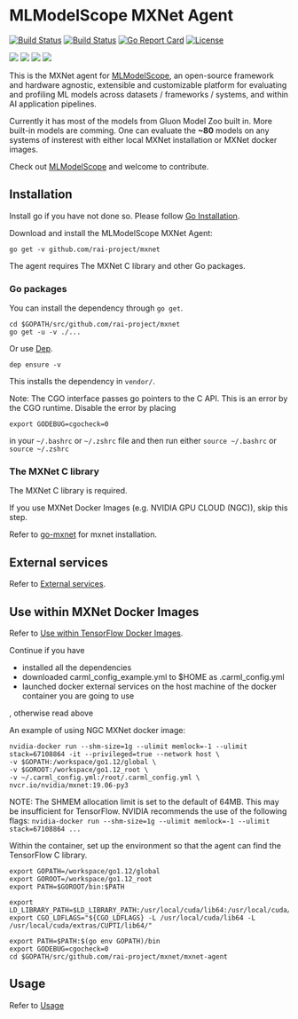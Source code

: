 # MLModelScope MXNet Agent

[![Build Status](https://travis-ci.org/rai-project/mxnet.svg?branch=master)](https://travis-ci.org/rai-project/mxnet)
[![Build Status](https://dev.azure.com/dakkak/rai/_apis/build/status/mxnet)](https://dev.azure.com/dakkak/rai/_build/latest?definitionId=17)
[![Go Report Card](https://goreportcard.com/badge/github.com/rai-project/mxnet)](https://goreportcard.com/report/github.com/rai-project/mxnet)
[![License](https://img.shields.io/badge/License-Apache%202.0-blue.svg)](https://opensource.org/licenses/Apache-2.0)

[![](https://images.microbadger.com/badges/version/carml/mxnet:ppc64le-gpu-latest.svg)](https://microbadger.com/images/carml/mxnet:ppc64le-gpu-latest> 'Get your own version badge on microbadger.com') [![](https://images.microbadger.com/badges/version/carml/mxnet:ppc64le-cpu-latest.svg)](https://microbadger.com/images/carml/mxnet:ppc64le-cpu-latest 'Get your own version badge on microbadger.com') [![](https://images.microbadger.com/badges/version/carml/mxnet:amd64-cpu-latest.svg)](https://microbadger.com/images/carml/mxnet:amd64-cpu-latest 'Get your own version badge on microbadger.com') [![](https://images.microbadger.com/badges/version/carml/mxnet:amd64-gpu-latest.svg)](https://microbadger.com/images/carml/mxnet:amd64-gpu-latest 'Get your own version badge on microbadger.com')

This is the MXNet agent for [MLModelScope](mlmodelscope.org), an open-source framework and hardware agnostic, extensible and customizable platform for evaluating and profiling ML models across datasets / frameworks / systems, and within AI application pipelines.

Currently it has most of the models from Gluon Model Zoo built in. More built-in models are comming.
One can evaluate the **~80** models on any systems of insterest with either local MXNet installation or MXNet docker images.

Check out [MLModelScope](mlmodelscope.org) and welcome to contribute.

## Installation

Install go if you have not done so. Please follow [Go Installation](https://docs.mlmodelscope.org/installation/source/golang).

Download and install the MLModelScope MXNet Agent:

```
go get -v github.com/rai-project/mxnet

```

The agent requires The MXNet C library and other Go packages.

### Go packages

You can install the dependency through `go get`.

```
cd $GOPATH/src/github.com/rai-project/mxnet
go get -u -v ./...
```

Or use [Dep](https://github.com/golang/dep).

```
dep ensure -v
```

This installs the dependency in `vendor/`.

Note: The CGO interface passes go pointers to the C API. This is an error by the CGO runtime. Disable the error by placing

```
export GODEBUG=cgocheck=0
```

in your `~/.bashrc` or `~/.zshrc` file and then run either `source ~/.bashrc` or `source ~/.zshrc`

### The MXNet C library

The MXNet C library is required.

If you use MXNet Docker Images (e.g. NVIDIA GPU CLOUD (NGC)), skip this step.

Refer to [go-mxnet](https://github.com/rai-project/go-mxnet#mxnet-installation) for mxnet installation.

## External services

Refer to [External services](https://github.com/rai-project/tensorflow#external-services).

## Use within MXNet Docker Images

Refer to [Use within TensorFlow Docker Images](https://github.com/rai-project/tensorflow#use-within-tensorflow-docker-images).

Continue if you have

* installed all the dependencies
* downloaded carml_config_example.yml to $HOME as .carml_config.yml
* launched docker external services on the host machine of the docker container you are going to use

, otherwise read above

An example of using NGC MXNet docker image: 

```
nvidia-docker run --shm-size=1g --ulimit memlock=-1 --ulimit stack=67108864 -it --privileged=true --network host \
-v $GOPATH:/workspace/go1.12/global \
-v $GOROOT:/workspace/go1.12_root \
-v ~/.carml_config.yml:/root/.carml_config.yml \
nvcr.io/nvidia/mxnet:19.06-py3
```

NOTE: The SHMEM allocation limit is set to the default of 64MB.  This may be
   insufficient for TensorFlow.  NVIDIA recommends the use of the following flags:
   ```nvidia-docker run --shm-size=1g --ulimit memlock=-1 --ulimit stack=67108864 ...```

Within the container, set up the environment so that the agent can find the TensorFlow C library.

```
export GOPATH=/workspace/go1.12/global
export GOROOT=/workspace/go1.12_root
export PATH=$GOROOT/bin:$PATH

export LD_LIBRARY_PATH=$LD_LIBRARY_PATH:/usr/local/cuda/lib64:/usr/local/cuda/extras/CUPTI/lib64/
export CGO_LDFLAGS="${CGO_LDFLAGS} -L /usr/local/cuda/lib64 -L /usr/local/cuda/extras/CUPTI/lib64/"

export PATH=$PATH:$(go env GOPATH)/bin  
export GODEBUG=cgocheck=0  
cd $GOPATH/src/github.com/rai-project/mxnet/mxnet-agent  
```


## Usage

Refer to [Usage](https://github.com/rai-project/tensorflow#usage)
